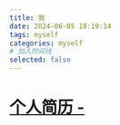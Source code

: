 ```yaml
---
title: 我
date: 2024-06-05 18:19:14
tags: myself
categories: myself
# 加入时间线
selected: false
---
```


# [个人简历 - ](/files/萧永鸿_web前端_简历.pdf)